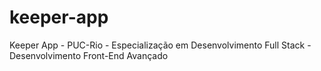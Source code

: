 # keeper-app
Keeper App - PUC-Rio - Especialização em Desenvolvimento Full Stack - Desenvolvimento Front-End Avançado
